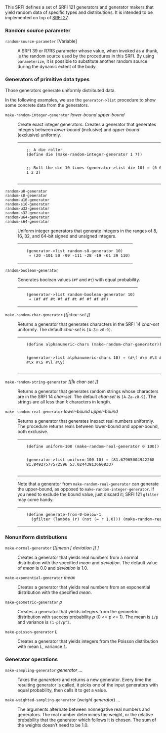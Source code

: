 This SRFI defines a set of SRFI 121 generators and generator makers
that yield random data of specific types and distributions.  It is intended to be
implemented on top of [SRFI 27](http://srfi.schemers.org/srfi-27/srfi-27.html).


<a name="Random-source-parameter"></a>
<h3 class="subheading">Random source parameter</h3>

<dl>
<dt><a name="index-integers_002dbetween_0024"></a><code>random-source-parameter</code> [Variable]</dt>
<dd><p>A SRFI 39 or R7RS parameter whose value, when invoked as a thunk, is the random
source used by the procedures in this SRFI.  By using <code>parameterize</code>, it is
possible to substitute another random source during the dynamic extent of the body.
</p>
</dd></dl>

<a name="Generators-of-primitive-data-types"></a>
<h3 class="subheading">Generators of primitive data types</h3>

<p>Those generators generate uniformly distributed data.
</p>
<p>In the following examples, we use the <code>generator-&gt;list</code> procedure to show
some concrete data from the generators.
</p>
<dl>
<dt><a name="index-integers_002dbetween_0024"></a><code>make-random-integer-generator</code><i> lower-bound upper-bound</i></dt>
<dd><p>Create exact integer generators.  Creates a generator that generates integers between
<var>lower-bound</var> (inclusive) and <var>upper-bound</var> (exclusive) uniformly.
</p>
<table><tr><td>&nbsp;</td><td><pre class="example">;; A die roller
(define die (make-random-integer-generator 1 7))

;; Roll the die 10 times
(generator-&gt;list die 10)
 &rArr; (6 6 2 4 2 5 5 1 2 2)
</pre></td></tr></table>
</dd></dl>

<dl>
<dt><a name="index-int8s"></a><code>random-u8-generator</code></dt>
<dt><a name="index-uint8s"></a><code>random-s8-generator</code></dt>
<dt><a name="index-int16s"></a><code>random-u16-generator</code></dt>
<dt><a name="index-uint16s"></a><code>random-s16-generator</code></dt>
<dt><a name="index-int32s"></a><code>random-u32-generator</code></dt>
<dt><a name="index-uint32s"></a><code>random-s32-generator</code></dt>
<dt><a name="index-int64s"></a><code>random-u64-generator</code></dt>
<dt><a name="index-uint64s"></a><code>random-s64-generator</code></dt>
<dd><p>Uniform integer generators that generate integers in the ranges of
8, 16, 32, and 64-bit signed and unsigned integers.
</p>
<table><tr><td>&nbsp;</td><td><pre class="example">(generator-&gt;list random-s8-generator 10)
 &rArr; (20 -101 50 -99 -111 -28 -19 -61 39 110)
</pre></td></tr></table>
</dd></dl>

<dl>
<dt><a name="index-booleans"></a><code>random-boolean-generator</code></dt>
<dd><p>Generates boolean values (<code>#f</code> and <code>#t</code>) with equal probability.
</p>
<table><tr><td>&nbsp;</td><td><pre class="example">(generator-&gt;list random-boolean-generator 10)
 &rArr; (#f #f #t #f #f #t #f #f #f #f)
</pre></td></tr></table>
</dd></dl>

<dl>
<dt><a name="index-chars_0024"></a><code>make-random-char-generator</code><i> [[|char-set ]]</i></dt>
<dd><p>Returns a generator that generates characters in the SRFI 14 <var>char-set</var> uniformly.
The default <var>char-set</var> is <code>[A-Za-z0-9]</code>.
</p>
<table><tr><td>&nbsp;</td>
<td><pre class="example">(define alphanumeric-chars (make-random-char-generator))

(generator-&gt;list alphanumeric-chars 10)
 &rArr; (#\f #\m #\3 #\S #\z #\m #\x #\S #\l #\y)
</pre></td></tr></table>
</dd></dl>

<dl>
<dt><a name="index-chars_0024"></a><code>make-random-string-generator</code><i> [[|k char-set ]]</i></dt>
<dd><p>Returns a generator that generates random strings whose characters are in the SRFI 14 <var>char-set</var>.
The default <var>char-set</var> is <code>[A-Za-z0-9]</code>.  The strings are all less than <var>k</var> characters in length.
</p>
</dd></dl>
<dl>
<dt><a name="index-reals_002dbetween_0024"></a><code>make-random-real-generator</code><i> lower-bound upper-bound</i></dt>
<dd><p>Returns a generator that generates inexact real numbers uniformly.
The procedure returns reals between
lower-bound and upper-bound, both exclusive.
</p>
<table><tr><td>&nbsp;</td><td><pre class="example">(define uniform-100 (make-random-real-generator 0 100))

(generator-&gt;list uniform-100 10)
 &rArr; (81.67965004942268 81.84927577572596 53.02443813660833)
</pre></td></tr></table>

<p>Note that a generator from <code>make-random-real-generator</code> can generate the upper-bound, as opposed to <code>make-random-integer-generator</code>.  If you need to exclude
the bound value, just discard it; SRFI 121 <code>gfilter</code> may come
handy.
</p>
<table><tr><td>&nbsp;</td><td><pre class="example">(define generate-from-0-below-1
  (gfilter (lambda (r) (not (= r 1.0))) (make-random-real-generator 0.0 1.0)))
</pre></td></tr></table>
</dd></dl>

<a name="Nonuniform-distributions"></a>
<h3 class="subheading">Nonuniform distributions</h3>

<dl>
<dt><a name="index-reals_002dnormal_0024"></a><code>make-normal-generator</code><i> [[|mean [ deviation ]] ]</i></dt>
<dd><p>Creates a generator that yields real numbers from a normal distribution
with the specified <var>mean</var> and <var>deviation</var>.  The default value of <var>mean</var> is 0.0
and <var>deviation</var> is 1.0.
</p></dd></dl>

<dl>
<dt><a name="index-reals_002dexponential_0024"></a><code>make-exponential-generator</code><i> mean</i></dt>
<dd><p>Creates a generator that yields real numbers from an exponential distribution
with the specified <var>mean</var>.
</p></dd></dl>

<dl>
<dt><a name="index-integers_002dgeometric_0024"></a><code>make-geometric-generator</code><i> p</i></dt>
<dd><p>Creates a generator that yields integers from the geometric distribution
with success probability <var>p</var> (0 &lt;= p &lt;= 1).  The mean is <code>1/p</code> and
variance is <code>(1-p)/p^2</code>.
</p></dd></dl>

<dl>
<dt><a name="index-integers_002dpoisson_0024"></a><code>make-poisson-generator</code><i> L</i></dt>
<dd><p>Creates a generator that yields integers from the Poisson distribution with
mean <var>L</var>, variance <var>L</var>.
</p></dd></dl>

<a name="Generator-operations"></a>
<h3 class="subheading">Generator operations</h3>

<dl>
<dt><a name="index-samples_002dfrom"></a><code>make-sampling-generator</code><i> generator</i> ...</dt>
<dd><p>Takes the <i>generators</i>
and returns a new generator.  Every time the resulting generator is called,
it picks one of the input generators with equal probability, then
calls it to get a value.
</p></dd></dl>

<dl>
<dt><a name="index-weighted_002dsamples_002dfrom"></a><code>make-weighted-sampling-generator</code> (<i>weight generator</i>) ...</dt>
<dd><p>The arguments alternate between nonnegative real numbers and generators.
The real number determines the weight, or the relative probability
that the generator which follows it is chosen.  The sum of the weights doesn&rsquo;t need to
be 1.0.
</p></dd></dl>

